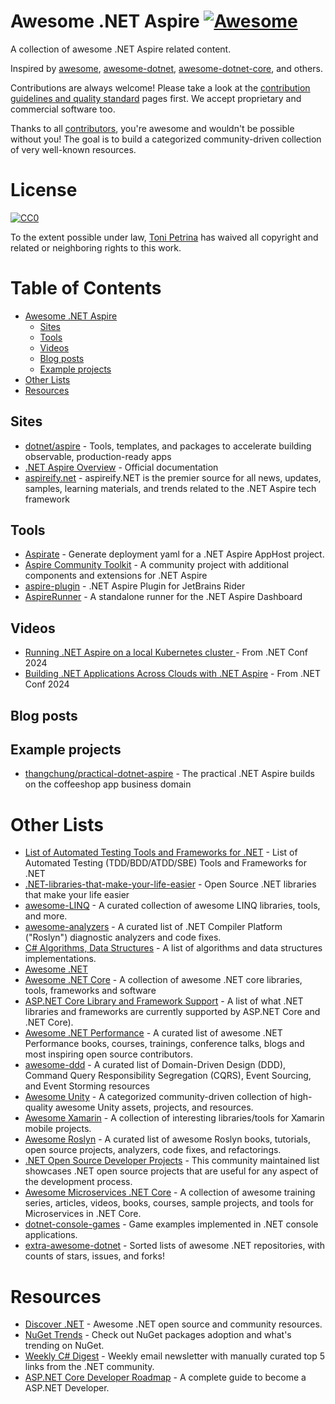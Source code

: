 # Awesome .NET Aspire [![Awesome](https://cdn.rawgit.com/sindresorhus/awesome/d7305f38d29fed78fa85652e3a63e154dd8e8829/media/badge.svg)](https://github.com/sindresorhus/awesome)

A collection of awesome .NET Aspire related content.

Inspired by [awesome](https://github.com/sindresorhus/awesome), [awesome-dotnet](https://github.com/quozd/awesome-dotnet), [awesome-dotnet-core](https://github.com/thangchung/awesome-dotnet-core), and others.

Contributions are always welcome! Please take a look at the [contribution guidelines and quality standard](https://github.com/tpetrina/awesome-dotnet-aspire/blob/master/CONTRIBUTING.md) pages first. We accept proprietary and commercial software too.

Thanks to all [contributors](https://github.com/tpetrina/awesome-dotnet/graphs/contributors), you're awesome and wouldn't be possible without you! The goal is to build a categorized community-driven collection of very well-known resources.

# License

[![CC0](https://licensebuttons.net/p/zero/1.0/88x31.png)](https://creativecommons.org/publicdomain/zero/1.0/)

To the extent possible under law, [Toni Petrina](https://github.com/tpetrina) has waived all copyright and related or neighboring rights to this work.

# Table of Contents


* [Awesome .NET Aspire](#awesome-dotnet-aspire)
  * [Sites](#sites)
  * [Tools](#tools)
  * [Videos](#videos)
  * [Blog posts](#blog-posts)
  * [Example projects](#example-projects)
* [Other Lists](#other-lists)
* [Resources](#resources)

## Sites

* [dotnet/aspire](https://github.com/dotnet/aspire) -  Tools, templates, and packages to accelerate building observable, production-ready apps 
* [.NET Aspire Overview](https://learn.microsoft.com/en-us/dotnet/aspire/get-started/aspire-overview) - Official documentation
* [aspireify.net](https://aspireify.net/) - aspireify.NET is the premier source for all news, updates, samples, learning materials, and trends related to the .NET Aspire tech framework

## Tools

* [Aspirate](https://prom3theu5.github.io/aspirational-manifests/getting-started.html) - Generate deployment yaml for a .NET Aspire AppHost project.
* [Aspire Community Toolkit](https://github.com/CommunityToolkit/Aspire) -  A community project with additional components and extensions for .NET Aspire 
* [aspire-plugin](https://github.com/JetBrains/aspire-plugin) -  .NET Aspire Plugin for JetBrains Rider 
* [AspireRunner](https://github.com/SaifAqqad/AspireRunner) -  A standalone runner for the .NET Aspire Dashboard 

## Videos

* [Running .NET Aspire on a local Kubernetes cluster ](https://www.youtube.com/watch?v=zr2O4uZ3tK8) - From .NET Conf 2024
* [Building .NET Applications Across Clouds with .NET Aspire](https://www.youtube.com/watch?v=yVgr6cRYOPk) - From .NET Conf 2024

## Blog posts

## Example projects

* [thangchung/practical-dotnet-aspire](https://github.com/thangchung/practical-dotnet-aspire) - The practical .NET Aspire builds on the coffeeshop app business domain 

# Other Lists

* [List of Automated Testing Tools and Frameworks for .NET](https://github.com/dariusz-wozniak/List-of-Testing-Tools-and-Frameworks-for-.NET) - List of Automated Testing (TDD/BDD/ATDD/SBE) Tools and Frameworks for .NET
* [.NET-libraries-that-make-your-life-easier](https://github.com/tallesl/net-libraries-that-make-your-life-easier) - Open Source .NET libraries that make your life easier
* [awesome-LINQ](https://github.com/aloisdg/awesome-linq) - A curated collection of awesome LINQ libraries, tools, and more.
* [awesome-analyzers](https://github.com/Cybermaxs/awesome-analyzers) - A curated list of .NET Compiler Platform ("Roslyn") diagnostic analyzers and code fixes.
* [C# Algorithms, Data Structures](https://github.com/aalhour/C-Sharp-Algorithms) - A list of algorithms and data structures implementations.
* [Awesome .NET](https://github.com/quozd/awesome-dotnet)
* [Awesome .NET Core](https://github.com/thangchung/awesome-dotnet-core) - A collection of awesome .NET core libraries, tools, frameworks and software
* [ASP.NET Core Library and Framework Support](https://github.com/jpsingleton/ANCLAFS) - A list of what .NET libraries and frameworks are currently supported by ASP.NET Core and .NET Core).
* [Awesome .NET Performance](https://github.com/adamsitnik/awesome-dot-net-performance) - A curated list of awesome .NET Performance books, courses, trainings, conference talks, blogs and most inspiring open source contributors.
* [awesome-ddd](https://github.com/heynickc/awesome-ddd) - A curated list of Domain-Driven Design (DDD), Command Query Responsibility Segregation (CQRS), Event Sourcing, and Event Storming resources
* [Awesome Unity](https://github.com/RyanNielson/awesome-unity) - A categorized community-driven collection of high-quality awesome Unity assets, projects, and resources.
* [Awesome Xamarin](https://github.com/XamSome/awesome-xamarin) - A collection of interesting libraries/tools for Xamarin mobile projects.
* [Awesome Roslyn](https://github.com/ironcev/awesome-roslyn) - A curated list of awesome Roslyn books, tutorials, open source projects, analyzers, code fixes, and refactorings.
* [.NET Open Source Developer Projects](https://github.com/Microsoft/dotnet/blob/master/dotnet-developer-projects.md) - This community maintained list showcases .NET open source projects that are useful for any aspect of the development process.
* [Awesome Microservices .NET Core](https://github.com/mjebrahimi/Awesome-Microservices-NetCore) - A collection of awesome training series, articles, videos, books, courses, sample projects, and tools for Microservices in .NET Core.
* [dotnet-console-games](https://github.com/dotnet/dotnet-console-games) - Game examples implemented in .NET console applications.
* [extra-awesome-dotnet](https://github.com/ara3d/extra-awesome-dotnet) - Sorted lists of awesome .NET repositories, with counts of stars, issues, and forks! 

# Resources

* [Discover .NET](https://discoverdot.net) - Awesome .NET open source and community resources.
* [NuGet Trends](https://nugettrends.com) - Check out NuGet packages adoption and what's trending on NuGet.
* [Weekly C# Digest](https://csharpdigest.net/) - Weekly email newsletter with manually curated top 5 links from the .NET community.
* [ASP.NET Core Developer Roadmap](https://roadmap.sh/aspnet-core) - A complete guide to become a ASP.NET Developer.
